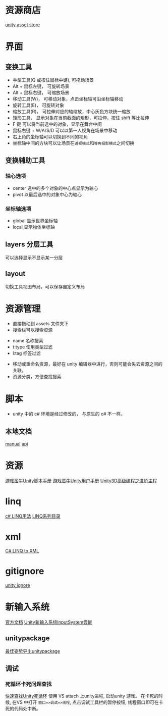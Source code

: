 
# 资源商店
[unity asset store](https://www.assetstore.unity3d.com/)

# 界面
## 变换工具
+ 手型工具(Q 或按住鼠标中键), 可拖动场景
+ Alt + 鼠标左键， 可旋转场景
+ Alt + 鼠标右键， 可缩放场景
+ 移动工具(W)， 可移动对象，点击坐标轴可沿坐标轴移动
+ 旋转工具(E)， 可旋转对象
+ 缩放工具(R)， 可拉伸对应的轴缩放，中心灰色方块统一缩放
+ 矩形工具， 显示对象在当前截面的矩形，可拉伸，按住 shift 等比拉伸
+ F 键 可以将当前选中的对象，显示在舞台中间
+ 鼠标右键 + W/A/S/D 可以以第一人视角在场景中移动
+ 右上角的坐标轴可以切换到不同的视角
+ 坐标轴中间的方块可以让场景在`透视模式`和`等角投影模式`之间切换
## 变换辅助工具
### 轴心选项
+ center 选中的多个对象的中心点显示为轴心
+ pivot 以最后选中的对象中心为轴心
### 坐标轴选项
+ global 显示世界坐标轴
+ local 显示物体坐标轴
## layers 分层工具
可以选择显示不显示某一分层
## layout
切换工具视图布局，可以保存自定义布局

# 资源管理
+ 直接拖动到 assets 文件夹下
+ 搜索栏可以搜索资源
- name 名称搜索
- t:type 使用类型过滤
- l:tag 标签过滤
+ 移动或重命名资源，最好在 unity 编辑器中进行，否则可能会失去资源之间的关联。
+ 资源分类，方便查找搜索 

# 脚本
+ unity 中的 c# 环境是经过修改的， 与原生的 c# 不一样。


## 本地文档
[manual](file:///Applications/Unity/2019.3.1f1/Documentation/en/Manual/index.html)
[api](file:///Applications/Unity/2019.3.1f1/Documentation/en/ScriptReference/index.html)

# 资源
[游戏蛮牛Unity脚本手册](http://docs.manew.com/Script/index.htm)
[游戏蛮牛Unity用户手册](http://docs.manew.com/Components/1.html)
[Unity3D高级编程之进阶主程](http://www.luzexi.com/Unity3D/index.html)

# linq
[c# LINQ用法](https://www.cnblogs.com/forever-Ys/p/10322130.html)
[LINQ系列目录](https://www.cnblogs.com/libingql/p/4038821.html)
# xml
[C# LINQ to XML](https://www.cnblogs.com/forever-Ys/p/10324833.html)

# gitignore
[unity ignore](https://github.com/github/gitignore/blob/master/Unity.gitignore)

# 新输入系统 
[官方文档](https://docs.unity3d.com/Packages/com.unity.inputsystem@1.0/manual/index.html)
[Unity新输入系统InputSystem尝鲜](http://dingxiaowei.cn/2020/01/23/)
 

## unitypackage
[最佳姿势导出unitypackage](https://zhuanlan.zhihu.com/p/55007069)

## 调试
### 死循环卡死问题查找
[快速查找Unity死循环](http://www.voidcn.com/article/p-pkbvsvxi-wk.html)
使用 VS attach 上unity进程, 启动unity 游戏。
在卡死的时候, 在VS 中打开 `窗口=>调试=>线程`, 点击调试工具栏的暂停按钮, 线程窗口即可在卡死的代码处中断。


